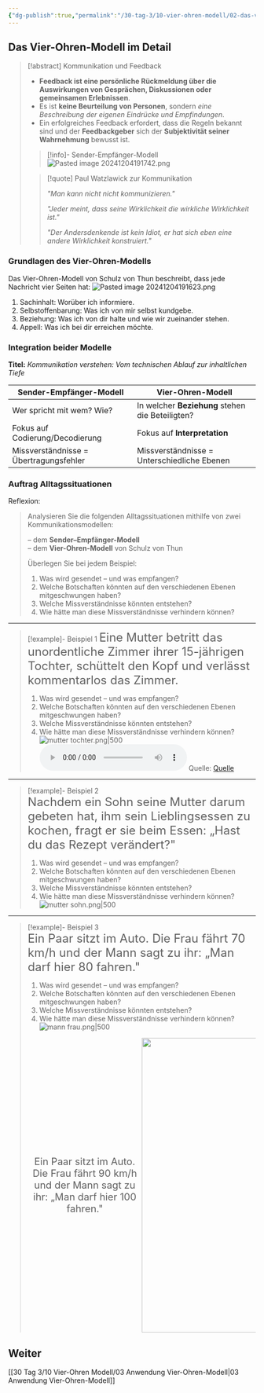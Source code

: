 ```yaml
---
{"dg-publish":true,"permalink":"/30-tag-3/10-vier-ohren-modell/02-das-vier-ohren-modell/"}
---
```


## Das Vier-Ohren-Modell im Detail

> [!abstract] Kommunikation und Feedback
>- **Feedback ist eine persönliche Rückmeldung über die Auswirkungen von Gesprächen, Diskussionen oder gemeinsamen Erlebnissen**. 
>- Es ist **keine Beurteilung von Personen**, sondern *eine Beschreibung der eigenen Eindrücke und Empfindungen*. 
>- Ein erfolgreiches Feedback erfordert, dass die Regeln bekannt sind und der **Feedbackgeber** sich der **Subjektivität seiner Wahrnehmung** bewusst ist.
>>[!info]- Sender-Empfänger-Modell
>>![Pasted image 20241204191742.png](/img/user/Pasted%20image%2020241204191742.png)
>
>>[!quote] Paul Watzlawick zur Kommunikation
>>
>> *"Man kann nicht nicht kommunizieren."*
>>
>> *"Jeder meint, dass seine Wirklichkeit die wirkliche Wirklichkeit ist."*
>>
>> *"Der Andersdenkende ist kein Idiot, er hat sich eben eine andere Wirklichkeit konstruiert."*


### Grundlagen des Vier-Ohren-Modells

Das Vier-Ohren-Modell von Schulz von Thun beschreibt, dass jede Nachricht vier Seiten hat:
![Pasted image 20241204191623.png](/img/user/Pasted%20image%2020241204191623.png)

1. Sachinhalt: Worüber ich informiere.
2. Selbstoffenbarung: Was ich von mir selbst kundgebe.
3. Beziehung: Was ich von dir halte und wie wir zueinander stehen.
4. Appell: Was ich bei dir erreichen möchte.

### Integration beider Modelle

**Titel:** _Kommunikation verstehen: Vom technischen Ablauf zur inhaltlichen Tiefe_

|Sender-Empfänger-Modell|Vier-Ohren-Modell|
|---|---|
|Wer spricht mit wem? Wie?|In welcher **Beziehung** stehen die Beteiligten?|
|Fokus auf Codierung/Decodierung|Fokus auf **Interpretation**|
|Missverständnisse = Übertragungsfehler|Missverständnisse = Unterschiedliche Ebenen|

### Auftrag Alltagssituationen

Reflexion:
> Analysieren Sie die folgenden Alltagssituationen mithilfe von zwei Kommunikationsmodellen:
> 
> – dem **Sender–Empfänger-Modell**  
> – dem **Vier-Ohren-Modell** von Schulz von Thun  
> 
> Überlegen Sie bei jedem Beispiel:
> 
> 1. Was wird gesendet – und was empfangen?
> 2. Welche Botschaften könnten auf den verschiedenen Ebenen mitgeschwungen haben?
> 3. Welche Missverständnisse könnten entstehen?
> 4. Wie hätte man diese Missverständnisse verhindern können?

---

>[!example]- Beispiel 1 
><span style="font-size: 24px;">Eine Mutter betritt das unordentliche Zimmer ihrer 15-jährigen Tochter, schüttelt den Kopf und verlässt kommentarlos das Zimmer.</span>
> 1. Was wird gesendet – und was empfangen?
> 2. Welche Botschaften könnten auf den verschiedenen Ebenen mitgeschwungen haben?
> 3. Welche Missverständnisse könnten entstehen?
> 4. Wie hätte man diese Missverständnisse verhindern können?
>![mutter tochter.png|500](/img/user/mutter%20tochter.png)
><audio controls><source src="https://download-media.srf.ch/world/audio/WortSchatz_radio/2015/10/WortSchatz-radio_a88ae59d20e546b2af48981d782e0f0a.mp3"></audio>
>Quelle: [Quelle](https://www.srf.ch/audio/wortschatz/untermiete-von-carol-blanc?id=dd6ca264-cc45-4159-a05c-c8ad617d68f3#autoplay)

---

>[!example]- Beispiel 2  
><span style="font-size: 24px;">Nachdem ein Sohn seine Mutter darum gebeten hat, ihm sein Lieblingsessen zu kochen, fragt er sie beim Essen: „Hast du das Rezept verändert?"</span>
> 1. Was wird gesendet – und was empfangen?
> 2. Welche Botschaften könnten auf den verschiedenen Ebenen mitgeschwungen haben?
> 3. Welche Missverständnisse könnten entstehen?
> 4. Wie hätte man diese Missverständnisse verhindern können?
>![mutter sohn.png|500](/img/user/mutter%20sohn.png)

---

>[!example]- Beispiel 3  
><span style="font-size: 24px;">Ein Paar sitzt im Auto. Die Frau fährt 70 km/h und der Mann sagt zu ihr: „Man darf hier 80 fahren."</span>
> 1. Was wird gesendet – und was empfangen?
> 2. Welche Botschaften könnten auf den verschiedenen Ebenen mitgeschwungen haben?
> 3. Welche Missverständnisse könnten entstehen?
> 4. Wie hätte man diese Missverständnisse verhindern können?
> ![mann frau.png|500](/img/user/mann%20frau.png)
>
><div style="display: flex; align-items: center; width: 100%;"><div style="width: 50%; font-size: 20px; text-align: center;">Ein Paar sitzt im Auto. Die Frau fährt 90 km/h und der Mann sagt zu ihr: „Man darf hier 100 fahren."</div><div style="width: 50%; text-align: center;"><img src="mann frau.png" width="600"></div></div>





## Weiter
[[30 Tag 3/10 Vier-Ohren Modell/03 Anwendung Vier-Ohren-Modell\|03 Anwendung Vier-Ohren-Modell]]
